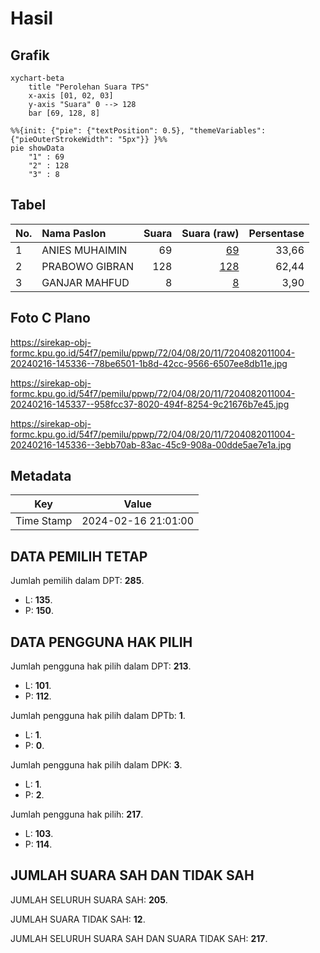 # Hasil

## Grafik

```mermaid
xychart-beta
    title "Perolehan Suara TPS"
    x-axis [01, 02, 03]
    y-axis "Suara" 0 --> 128
    bar [69, 128, 8]
```

```mermaid
%%{init: {"pie": {"textPosition": 0.5}, "themeVariables": {"pieOuterStrokeWidth": "5px"}} }%%
pie showData
    "1" : 69
    "2" : 128
    "3" : 8
```

## Tabel

| No. | Nama Paslon    | Suara | Suara (raw) | Persentase |
|:--- |:-------------- | -----:| -----------:| ----------:|
| 1   | ANIES MUHAIMIN | 69    | [69][p-1]   | 33,66      |
| 2   | PRABOWO GIBRAN | 128   | [128][p-2]  | 62,44      |
| 3   | GANJAR MAHFUD  | 8     | [8][p-3]    | 3,90       |


[p-1]: https://github.com/gigit-pemilu/pemilu-2024-72-sulawesi-tengah/blob/main/pilpres/hitung-suara/sub/72-sulawesi-tengah/sub/04-toli-toli/sub/08-galang/sub/2011-bajugan/sub/004-tps/sub/paslon-1.txt
[p-2]: https://github.com/gigit-pemilu/pemilu-2024-72-sulawesi-tengah/blob/main/pilpres/hitung-suara/sub/72-sulawesi-tengah/sub/04-toli-toli/sub/08-galang/sub/2011-bajugan/sub/004-tps/sub/paslon-2.txt
[p-3]: https://github.com/gigit-pemilu/pemilu-2024-72-sulawesi-tengah/blob/main/pilpres/hitung-suara/sub/72-sulawesi-tengah/sub/04-toli-toli/sub/08-galang/sub/2011-bajugan/sub/004-tps/sub/paslon-3.txt

## Foto C Plano

https://sirekap-obj-formc.kpu.go.id/54f7/pemilu/ppwp/72/04/08/20/11/7204082011004-20240216-145336--78be6501-1b8d-42cc-9566-6507ee8db11e.jpg

https://sirekap-obj-formc.kpu.go.id/54f7/pemilu/ppwp/72/04/08/20/11/7204082011004-20240216-145337--958fcc37-8020-494f-8254-9c21676b7e45.jpg

https://sirekap-obj-formc.kpu.go.id/54f7/pemilu/ppwp/72/04/08/20/11/7204082011004-20240216-145336--3ebb70ab-83ac-45c9-908a-00dde5ae7e1a.jpg


## Metadata

| Key        | Value               |
| ---------- | ------------------- |
| Time Stamp | 2024-02-16 21:01:00 |


## DATA PEMILIH TETAP

Jumlah pemilih dalam DPT: **285**.
 * L: **135**.
 * P: **150**.

## DATA PENGGUNA HAK PILIH

Jumlah pengguna hak pilih dalam DPT: **213**.
 * L: **101**.
 * P: **112**.

Jumlah pengguna hak pilih dalam DPTb: **1**.
 * L: **1**.
 * P: **0**.

Jumlah pengguna hak pilih dalam DPK: **3**.
 * L: **1**.
 * P: **2**.

Jumlah pengguna hak pilih: **217**.
 * L: **103**.
 * P: **114**.

## JUMLAH SUARA SAH DAN TIDAK SAH

JUMLAH SELURUH SUARA SAH: **205**.

JUMLAH SUARA TIDAK SAH: **12**.

JUMLAH SELURUH SUARA SAH DAN SUARA TIDAK SAH: **217**.


